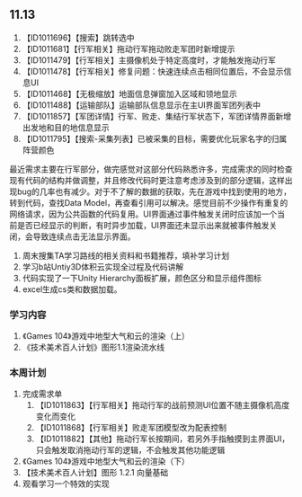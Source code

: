 ## 11.13

  1. 【ID1011696】【搜索】跳转选中
  2. 【ID1011681】【行军相关】拖动行军拖动败走军团时新增提示
  3. 【ID1011479】【行军相关】主摄像机处于特定高度时，才能触发拖动行军
  4. 【ID1011478】【行军相关】修复问题：快速连续点击相同位置后，不会显示信息UI
  5. 【ID1011468】【无极缩放】地面信息弹窗加入区域和领地显示
  6. 【ID1011488】【运输部队】运输部队信息显示在主UI界面军团列表中
  7. 【ID1011857】【军团详情】行军、败走、集结行军状态下，军团详情界面新增出发地和目的地信息显示
  8. 【ID1011795】【搜索-采集列表】已被采集的目标，需要优化玩家名字的归属阵营颜色

最近需求主要在行军部分，做完感觉对这部分代码熟悉许多，完成需求的同时检查现有代码的结构并做调整，并且修改代码时更注意考虑涉及到的部分逻辑，这样出现bug的几率也有减少。对于不了解的数据的获取，先在游戏中找到使用的地方，转到代码，查找Data Model，再查看引用可以解决。感觉目前不少操作有重复的网络请求，因为公共函数的代码复用。UI界面通过事件触发关闭时应该加一个当前是否已经显示的判断，有时异步加载，UI界面还未显示出来就被事件触发关闭，会导致连续点击无法显示界面。

1.   周末搜集TA学习路线的相关资料和书籍推荐，填补学习计划
2.   学习b站Untiy3D体积云实现全过程及代码讲解
3.   代码实现了一下Unity Hierarchy面板扩展，颜色区分和显示组件图标
4.   excel生成cs类和数据加载。

### 学习内容

1.   《Games 104》游戏中地型大气和云的渲染（上）
2.   《技术美术百人计划》图形1.1渲染流水线

### 本周计划

1.   完成需求单
     1.   【ID1011863】【行军相关】拖动行军的战前预测UI位置不随主摄像机高度变化而变化
     2.   【ID1011868】【行军相关】败走军团模型改为配表控制 
     3.   【ID1011882】【其他】拖动行军长按期间，若另外手指触摸到主界面UI，只会触发取消拖动行军的逻辑，不会触发其他功能逻辑
2.   《Games 104》游戏中地型大气和云的渲染（下）
3.   【技术美术百人计划】图形 1.2.1 向量基础
4.   观看学习一个特效的实现